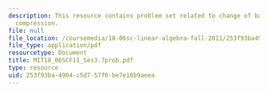 ```yaml
---
description: This resource contains problem set related to change of basis; image
  compression.
file: null
file_location: /coursemedia/18-06sc-linear-algebra-fall-2011/253f93ba4904c5d757f6be7e16b9aeea_MIT18_06SCF11_Ses3.7prob.pdf
file_type: application/pdf
resourcetype: Document
title: MIT18_06SCF11_Ses3.7prob.pdf
type: resource
uid: 253f93ba-4904-c5d7-57f6-be7e16b9aeea
---
```

